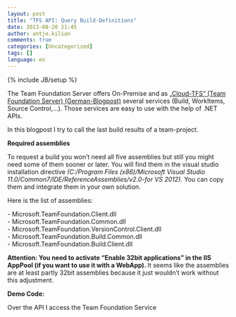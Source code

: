 ```yaml
---
layout: post
title: "TFS API: Query Build-Definitions"
date: 2013-08-20 21:45
author: antje.kilian
comments: true
categories: [Uncategorized]
tags: []
language: en
---
```

{% include JB/setup %}
<p>The Team Foundation Server offers On-Premise and as <a href="http://code-inside.de/blog/2012/11/05/team-foundation-service-ein-erster-blick-auf-den-tfs-in-der-cloud/">„Cloud-TFS“ (Team Foundation Server) (German-Blogpost)</a> several services (Build, WorkItems, Source Control,…). Those services are easy to use with the help of .NET APIs.  <p>In this blogpost I try to call the last build results of a team-project. <p><b>Required assemblies</b> <p><b></b> <p>To request a build you won’t need all five assemblies but still you might need some of them sooner or later. You will find them in the visual studio installation directive <em>(C:/Program Files (x86)/Microsoft Visual Studio 11.0/Common7/IDE/ReferenceAssemblies/v2.0-for VS 2012).</em> You can copy them and integrate them in your own solution. <p>Here is the list of assemblies: <p>- Microsoft.TeamFoundation.Client.dll<br>- Microsoft.TeamFoundation.Common.dll<br>- Microsoft.TeamFoundation.VersionControl.Client.dll<br>- Microsoft.TeamFoundation.Build.Common.dll<br>- Microsoft.TeamFoundation.Build.Client.dll <p><b>Attention: You need to activate “Enable 32bit applications” in the IIS AppPool (if you want to use it with a WebApp). </b>It seems like the assemblies are at least partly 32bit assemblies because it just wouldn’t work without this adjustment. <p><b>Demo Code:</b> <p><b></b> <p>Over the API I access the Team Foundation Service</p> <div id="scid:9D7513F9-C04C-4721-824A-2B34F0212519:4d639fcd-d75d-4a32-8759-faa24ce476a0" class="wlWriterEditableSmartContent" style="float: none; padding-bottom: 0px; padding-top: 0px; padding-left: 0px; margin: 0px; display: inline; padding-right: 0px"><pre style="background-color:White;overflow: auto;"><div><!--

Code highlighting produced by Actipro CodeHighlighter (freeware)
http://www.CodeHighlighter.com/

--><span style="color: #0000FF;">class</span><span style="color: #000000;"> Program
    {
        </span><span style="color: #0000FF;">static</span><span style="color: #000000;"> </span><span style="color: #0000FF;">void</span><span style="color: #000000;"> Main(</span><span style="color: #0000FF;">string</span><span style="color: #000000;">[] args)
        {
            </span><span style="color: #008000;">//</span><span style="color: #008000;"> Auth with UserName &amp; Password (Microsoft Acc):
            </span><span style="color: #008000;">//</span><span style="color: #008000;">BasicAuthCredential basicCred = new BasicAuthCredential(new NetworkCredential(&quot;xxx@hotmail.com&quot;, &quot;pw&quot;));
            </span><span style="color: #008000;">//</span><span style="color: #008000;">TfsClientCredentials tfsCred = new TfsClientCredentials(basicCred);
            </span><span style="color: #008000;">//</span><span style="color: #008000;">tfsCred.AllowInteractive = false;
            </span><span style="color: #008000;">//</span><span style="color: #008000;">
            </span><span style="color: #008000;">//</span><span style="color: #008000;">TfsTeamProjectCollection tfs = new TfsTeamProjectCollection(new Uri(&quot;</span><span style="color: #008000; text-decoration: underline;">https://code-inside.visualstudio.com/DefaultCollection</span><span style="color: #008000;">&quot;), tfsCred);</span><span style="color: #008000;">
</span><span style="color: #000000;">
            TfsTeamProjectCollection tfs </span><span style="color: #000000;">=</span><span style="color: #000000;"> </span><span style="color: #0000FF;">new</span><span style="color: #000000;"> TfsTeamProjectCollection(</span><span style="color: #0000FF;">new</span><span style="color: #000000;"> Uri(</span><span style="color: #800000;">&quot;</span><span style="color: #800000;">https://code-inside.visualstudio.com/DefaultCollection</span><span style="color: #800000;">&quot;</span><span style="color: #000000;">));

            IBuildServer buildServer </span><span style="color: #000000;">=</span><span style="color: #000000;"> (IBuildServer)tfs.GetService(</span><span style="color: #0000FF;">typeof</span><span style="color: #000000;">(IBuildServer));

            var builds </span><span style="color: #000000;">=</span><span style="color: #000000;"> buildServer.QueryBuilds(</span><span style="color: #800000;">&quot;</span><span style="color: #800000;">DrinkHub</span><span style="color: #800000;">&quot;</span><span style="color: #000000;">);

            </span><span style="color: #0000FF;">foreach</span><span style="color: #000000;"> (IBuildDetail build </span><span style="color: #0000FF;">in</span><span style="color: #000000;"> builds)
            {
                var result </span><span style="color: #000000;">=</span><span style="color: #000000;"> </span><span style="color: #0000FF;">string</span><span style="color: #000000;">.Format(</span><span style="color: #800000;">&quot;</span><span style="color: #800000;">Build {0}/{3} {4} - current status {1} - as of {2}</span><span style="color: #800000;">&quot;</span><span style="color: #000000;">,
                    build.BuildDefinition.Name,
                    build.Status.ToString(),
                    build.FinishTime,
                    build.LabelName,
                    Environment.NewLine);

                System.Console.WriteLine(result);
            }

            </span><span style="color: #008000;">//</span><span style="color: #008000;"> Detailed via </span><span style="color: #008000; text-decoration: underline;">http://www.incyclesoftware.com/2012/09/fastest-way-to-get-list-of-builds-using-ibuildserver-querybuilds-2/</span><span style="color: #008000;">
</span><span style="color: #000000;">
            var buildSpec </span><span style="color: #000000;">=</span><span style="color: #000000;"> buildServer.CreateBuildDetailSpec(</span><span style="color: #800000;">&quot;</span><span style="color: #800000;">DrinkHub</span><span style="color: #800000;">&quot;</span><span style="color: #000000;">, </span><span style="color: #800000;">&quot;</span><span style="color: #800000;">Main.Continuous</span><span style="color: #800000;">&quot;</span><span style="color: #000000;">);
            buildSpec.InformationTypes </span><span style="color: #000000;">=</span><span style="color: #000000;"> </span><span style="color: #0000FF;">null</span><span style="color: #000000;">;
            var buildDetails </span><span style="color: #000000;">=</span><span style="color: #000000;"> buildServer.QueryBuilds(buildSpec).Builds;

            Console.WriteLine(buildDetails.First().Status);

            Console.ReadLine();
        }
    }</span></div></pre><!-- Code inserted with Steve Dunn's Windows Live Writer Code Formatter Plugin.  http://dunnhq.com --></div>
<p><img title="image" style="border-top: 0px; border-right: 0px; background-image: none; border-bottom: 0px; padding-top: 0px; padding-left: 0px; border-left: 0px; padding-right: 0px" border="0" alt="image" src="{{BASE_PATH}}/assets/wp-images-de/image_thumb1044.png" width="590" height="415" /></p>
<p><b>How does the authentication work?</b></p>

<p>Basically the API runs all the time in the credentials of the users – if you access the team foundation service the Microsoft account is chosen by default. OnPremise the Windows account will be activated.
<p>If the currently logged user doesn’t match an authentication windows will be opened. If the code runs on a server this might be a problem so it is better to directly choose a user (like you can see on the code above) – this works for Microsoft and Windows accounts. 
<p><b>Result</b></p>
I was positively surprised about how easy you can access the TFS information’s – let’s see what else you can do with the API. <a href="https://github.com/Code-Inside/Samples/tree/master/2013/TfsApi.Build">The whole project is available on <strong>GitHub</strong>.</a>
